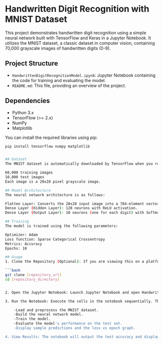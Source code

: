 # Handwritten Digit Recognition with MNIST Dataset

This project demonstrates handwritten digit recognition using a simple neural network built with TensorFlow and Keras in a Jupyter Notebook. It utilizes the MNIST dataset, a classic dataset in computer vision, containing 70,000 grayscale images of handwritten digits (0-9).

## Project Structure

-   `HandwrittenDigitRecognitionModel.ipynb`: Jupyter Notebook containing the code for training and evaluating the model.
-   `README.md`: This file, providing an overview of the project.

## Dependencies

-   Python 3.x
-   TensorFlow (>= 2.x)
-   NumPy
-   Matplotlib

You can install the required libraries using pip:

```bash
pip install tensorflow numpy matplotlib


## Dataset
The MNIST dataset is automatically downloaded by TensorFlow when you run the notebook. It consists of:

60,000 training images
10,000 test images
Each image is a 28x28 pixel grayscale image.

## Model Architecture
The neural network architecture is as follows:

Flatten Layer: Converts the 28x28 input image into a 784-element vector.
Dense Layer (Hidden Layer): 128 neurons with ReLU activation.
Dense Layer (Output Layer): 10 neurons (one for each digit) with Softmax activation.

## Training
The model is trained using the following parameters:

Optimizer: Adam
Loss function: Sparse Categorical Crossentropy
Metrics: Accuracy
Epochs: 10

## Usage
1. Clone the Repository (Optional): If you are viewing this on a platform like GitHub, clone the repository to your local machine:

```bash
git clone [repository_url]
cd [repository_directory]


2. Open the Jupyter Notebook: Launch Jupyter Notebook and open Handwritten_Digit_Recognition.ipynb.

3. Run the Notebook: Execute the cells in the notebook sequentially. The notebook will:

	-Load and preprocess the MNIST dataset.
	-Build the neural network model.
	-Train the model.
	-Evaluate the model's performance on the test set.
	-Display sample predictions and the loss vs epoch graph.

4. View Results: The notebook will output the test accuracy and display sample predictions, along with a graph showing the training loss over epochs.

